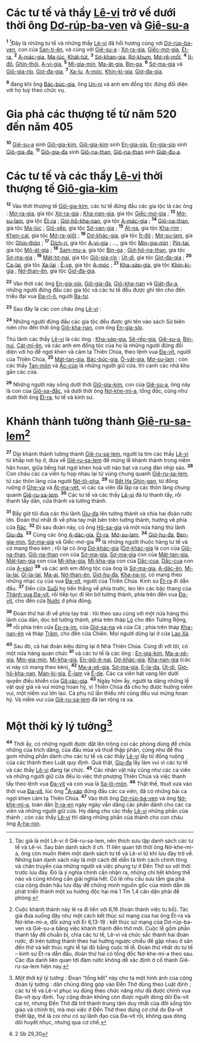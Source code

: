 # Các tư tế và thầy [Lê-vi]() trở về dưới thời ông [Dơ-rúp-ba-ven]() và [Giê-su-a]()
<sup><b>1</b></sup> [^1]Đây là những tư tế và những thầy [Lê-vi]() đã hồi hương cùng với [Dơ-rúp-ba-ven](), con của [San-ti-ên](), và cùng với [Giê-su-a]() : [Xơ-ra-gia](), [Giếc-mơ-gia](), [Ét-ra](), <sup><b>2</b></sup> [A-mác-gia](), [Ma-lúc](), [Khát-tút](), <sup><b>3</b></sup> [Sơ-khan-gia](), [Rơ-khum](), [Mơ-rê-mốt](), <sup><b>4</b></sup> [Ít-đô](), [Ghin-thôi](), [A-vi-gia](), <sup><b>5</b></sup> [Mi-gia-min](), [Ma-át-gia](), [Bin-ga](), <sup><b>6</b></sup> [Sơ-ma-gia]() và [Giô-gia-ríp](), [Giơ-đa-gia](), <sup><b>7</b></sup> [Xa-lu](), [A-móc](), [Khin-ki-gia](), [Giơ-đa-gia]().

<sup><b>9</b></sup> đang khi ông [Bác-búc-gia](), ông [Un-ni]() và anh em đồng tộc đứng đối diện với họ tuỳ theo chức vụ.


# Gia phả các thượng tế từ năm 520 đến năm 405
<sup><b>10</b></sup> [Giê-su-a]() sinh [Giô-gia-kim](), [Giô-gia-kim]() sinh [En-gia-síp](), [En-gia-síp]() sinh [Giô-gia-đa](), <sup><b>11</b></sup> [Giô-gia-đa]() sinh [Giô-na-than](), [Giô-na-than]() sinh [Giát-đu-a]().


# Các tư tế và các thầy [Lê-vi]() thời thượng tế [Giô-gia-kim]()
<sup><b>12</b></sup> Vào thời thượng tế [Giô-gia-kim](), các tư tế đứng đầu các gia tộc là các ông : [Mơ-ra-gia](), gia tộc [Xơ-ra-gia]() ; [Kha-nan-gia](), gia tộc [Giếc-mơ-gia]() ; <sup><b>13</b></sup> [Mơ-su-lam](), gia tộc [Ét-ra]() ; [Giơ-hô-kha-nan](), gia tộc [A-mác-gia]() ; <sup><b>14</b></sup> [Giô-na-than](), gia tộc [Ma-lúc]() ; [Giô-xếp](), gia tộc [Sơ-van-gia]() ; <sup><b>15</b></sup> [Át-na](), gia tộc [Kha-rim]() ; [Khen-cai](), gia tộc [Mơ-ra-giốt]() ; <sup><b>16</b></sup> [Dơ-khác-gia](), gia tộc [Ít-đô]() ; [Mơ-su-lam](), gia tộc [Ghin-thôn]() ; <sup><b>17</b></sup> [Dích-ri](), gia tộc [A-vi-gia]() ; ..., gia tộc [Min-gia-min]() ; [Pin-tai](), gia tộc [Mô-át-gia]() ; <sup><b>18</b></sup> [Sam-mu-a](), gia tộc [Bin-ga]() ; [Giơ-hô-na-than](), gia tộc [Sơ-ma-gia]() ; <sup><b>19</b></sup> [Mát-tơ-nai](), gia tộc [Giô-gia-ríp]() ; [Út-di](), gia tộc [Giơ-đa-gia]() ; <sup><b>20</b></sup> [Ca-lai](), gia tộc [Xa-lai]() ; [Ê-ve](), gia tộc [A-móc]() ; <sup><b>21</b></sup> [Kha-sáp-gia](), gia tộc [Khin-ki-gia]() ; [Nơ-than-ên](), gia tộc [Giơ-đa-gia]().

<sup><b>22</b></sup> Vào thời các ông [En-gia-síp](), [Giô-gia-đa](), [Giô-kha-nan]() và [Giát-đu-a](), những người đứng đầu các gia tộc và các tư tế đều được ghi tên cho đến triều đại vua [Đa-ri-ô](), người [Ba-tư]().

<sup><b>23</b></sup> Sau đây là các con cháu ông [Lê-vi]() :

<sup><b>24</b></sup> Những người đứng đầu các gia tộc đều được ghi tên vào sách Sử biên niên cho đến thời ông [Giô-kha-nan](), con ông [En-gia-síp]().

Thủ lãnh các thầy [Lê-vi]() là các ông : [Kha-sáp-gia](), [Sê-rếp-gia](), [Giê-su-a](), [Bin-nui](), [Cát-mi-ên](), và các anh em đồng tộc của họ là những người đứng đối diện với họ để ngợi khen và cảm tạ Thiên Chúa, theo lệnh vua [Đa-vít](), người của Thiên Chúa, <sup><b>25</b></sup> [Mát-tan-gia](), [Bác-búc-gia](), [Ô-vát-gia](), [Mơ-su-lam]() ; còn các thầy [Tan-môn]() và [Ắc-cúp]() là những người giữ cửa, thì canh các nhà kho gần các cửa.

<sup><b>26</b></sup> Những người này sống dưới thời [Giô-gia-kim](), con của [Giê-su-a](), ông này là con của [Giô-xa-đắc](), và dưới thời ông [Nơ-khe-mi-a](), tổng đốc, cũng như dưới thời ông [Ét-ra](), tư tế và kinh sư.


# Khánh thành tường thành [Giê-ru-sa-lem]()[^2]
<sup><b>27</b></sup> Dịp khánh thành tường thành [Giê-ru-sa-lem](), người ta tìm các thầy [Lê-vi]() từ khắp nơi họ ở, đưa về [Giê-ru-sa-lem]() để mừng lễ khánh thành trong niềm hân hoan, giữa tiếng hát ngợi khen hoà với não bạt và cung đàn nhịp sáo. <sup><b>28</b></sup> Con cháu các ca viên tụ họp nhau lại từ vùng chung quanh [Giê-ru-sa-lem](), từ các thôn làng của người [Nơ-tô-pha](), <sup><b>29</b></sup> từ [Bết Ha Ghin-gan](), từ đồng ruộng ở [Ghe-va]() và [Át-ma-vét](), vì các ca viên đã lập ra các thôn làng chung quanh [Giê-ru-sa-lem](). <sup><b>30</b></sup> Các tư tế và các thầy [Lê-vi]() đã tự thanh tẩy, rồi thanh tẩy dân, cửa thành và tường thành.

<sup><b>31</b></sup> Bấy giờ tôi đưa các thủ lãnh [Giu-đa]() lên tường thành và chia hai đoàn rước lớn. Đoàn thứ nhất đi về phía tay mặt bên trên tường thành, hướng về phía cửa [Rác](). <sup><b>32</b></sup> Đi sau đoàn này, có ông [Hô-sa-gia]() và một nửa hàng thủ lãnh [Giu-đa](). <sup><b>33</b></sup> Cùng các ông [A-dác-gia](), [Ét-ra](), [Mơ-su-lam](), <sup><b>34</b></sup> [Giơ-hu-đa](), [Ben-gia-min](), [Sơ-ma-gia]() và Giếc-mơ-gia <sup><b>35</b></sup> là những người thuộc hàng tư tế và có mang theo kèn ; rồi lại có ông [Dơ-khác-gia]() ([Dơ-khác-gia]() là con của [Giô-na-than](), [Giô-na-than]() con của [Sơ-ma-gia](), [Sơ-ma-gia]() con của [Mát-tan-gia](), [Mát-tan-gia]() con của [Mi-kha-gia](), [Mi-kha-gia]() con của [Dắc-cua](), [Dắc-cua]() con của [A-xáp]()) <sup><b>36</b></sup> và các anh em đồng tộc của ông là [Sơ-ma-gia](), [A-dác-ên](), [Mi-la-lai](), [Gi-la-lai](), [Ma-ai](), [Nơ-than-ên](), [Giơ-hu-đa](), [Kha-na-ni](), có mang theo những nhạc cụ của vua [Đa-vít](), người của Thiên Chúa. Kinh sư [Ét-ra]() đi dẫn đầu. <sup><b>37</b></sup> Đến cửa [Suối]() họ tiến thẳng về phía trước, leo lên các bậc thang của [Thành vua Đa-vít](), rồi tiếp tục đi lên bờ tường thành, phía trên đền vua [Đa-vít](), cho đến cửa [Nước]() ở phía đông.

<sup><b>38</b></sup> Đoàn thứ hai đi về phía tay trái : tôi theo sau cùng với một nửa hàng thủ lãnh của dân, dọc bờ tường thành, phía trên tháp [Lò]() cho đến Tường Rộng, <sup><b>39</b></sup> rồi phía trên cửa [Ép-ra-im](), cửa [Giơ-sa-na]() và cửa Cá ; phía trên tháp [Kha-nan-ên]() và tháp [Trăm](), cho đến cửa Chiên. Mọi người dừng lại ở cửa [Lao Xá]().

<sup><b>40</b></sup> Sau đó, cả hai đoàn kiệu dừng lại ở Nhà Thiên Chúa. Cùng đi với tôi, có một nửa hàng quan chức <sup><b>41</b></sup> và các tư tế là các ông : [En-gia-kim](), [Ma-a-xê-gia](), [Min-gia-min](), [Mi-kha-gia](), [En-giô-ê-nai](), [Dơ-khác-gia](), [Kha-nan-gia]() (các vị này có mang theo kèn), <sup><b>42</b></sup> [Ma-a-xê-gia](), [Sơ-ma-gia](), [E-la-da](), [Út-di](), [Giơ-hô-kha-nan](), [Man-ki-gia](), [Ê-lam]() và [Ê-de](). Các ca viên hát vang lên dưới quyền điều khiển của [Gít-rác-gia](). <sup><b>43</b></sup> Ngày hôm ấy, người ta dâng những lễ vật quý giá và vui mừng hoan hỷ, vì Thiên Chúa đã cho họ được hưởng niềm vui, một niềm vui lớn lao. Cả phụ nữ lẫn thiếu nhi cũng đều vui mừng hoan hỷ. Và niềm vui của [Giê-ru-sa-lem]() đã lan rộng ra xa.


# Một thời kỳ lý tưởng[^3]
<sup><b>44</b></sup> Thời ấy, có những người được đặt lên trông coi các phòng dùng để chứa những của trích dâng, của đầu mùa và thuế thập phân, cũng như để thu gom những phần dành cho các tư tế và các thầy [Lê-vi]() lấy từ đồng ruộng của các thành theo Luật quy định. Quả thật, [Giu-đa]() lấy làm vui vì các tư tế và các thầy [Lê-vi]() đang tại chức. <sup><b>45</b></sup> Các nhân vật này cũng như các ca viên và những người giữ cửa đều lo việc thờ phượng Thiên Chúa và việc thanh tẩy theo lệnh vua [Đa-vít]() và con vua là [Sa-lô-môn](). <sup><b>46</b></sup> Thật thế, thuở xưa vào thời vua [Đa-vít](), lúc ông [^1*][A-xáp]() đứng đầu các ca viên, đã có những bài ca ngợi khen cảm tạ Thiên Chúa. <sup><b>47</b></sup> Vào thời ông [Dơ-rúp-ba-ven]() và ông [Nơ-khe-mi-a](), toàn dân [Ít-ra-en]() ngày ngày vẫn dâng các phần dành cho các ca viên và những người giữ cửa. Họ dâng cho các thầy [Lê-vi]() những phần của thánh ; còn các thầy [Lê-vi]() thì dâng những phần của thánh cho con cháu ông [A-ha-ron]().

[^1]: Tác giả là một Lê-vi ở Giê-ru-sa-lem, nên thích sưu tập danh sách các tư tế và Lê-vi. Sau bản danh sách ở ch. 11 liên quan tới thời ông Nơ-khe-mi-a, ông còn muốn thêm một danh sách tư tế và Lê-vi từ khi lưu đày trở về. Những bản danh sách này là một cách để diễn tả tính cách chính tông và chân truyền của những người và việc phụng tự ở Đền Thờ so với thời trước lưu đày. Đó là ý nghĩa chính cần nhận ra, những chi tiết không thể nào và cũng không cần giải nghĩa hết. Có lẽ nhu cầu sưu tầm gia phả của cộng đoàn hậu lưu đày để chứng minh nguồn gốc của mình dần dà phát triển thành một xu hướng độc hại mà 1 Tm 1,4 căn dặn phải đề phòng.
[^2]: Cuộc khánh thành này lẽ ra đi liền với 6,16 (hoàn thành việc tu bổ). Tác giả đưa xuống đây như một cách kết thúc sứ mạng của hai ông Ét-ra và Nơ-khe-mi-a, đối xứng với Er 6,13-18 : kết thúc sứ mạng của Dơ-rúp-ba-ven và Giê-su-a bằng việc khánh thành đền thờ mới. Cuộc lễ gồm phần thanh tẩy để chuẩn bị, chia các tư tế, Lê-vi và chức sắc thành hai đoàn rước, đi trên tường thành theo hai hướng ngược chiều để gặp nhau ở sân đền thờ và kết thúc nghi lễ tại đó bằng cuộc tế lễ. Đoàn thứ nhất do tư tế – kinh sư Ét-ra dẫn đầu, đoàn thứ hai có tổng đốc Nơ-khe-mi-a theo sau. Các địa danh liên quan tới đám rước không dễ xác định ở cổ thành Giê-ru-sa-lem hiện nay.
[^3]: *Một thời kỳ lý tưởng* : Đoạn “tổng kết” này cho ta một hình ảnh của cộng đoàn lý tưởng : dân chúng đóng góp vào Đền Thờ đúng theo Luật định ; các tư tế và Lê-vi phục vụ đúng theo chức năng như đã được chính vua Đa-vít quy định. Tuy cộng đoàn không còn được người dòng dõi Đa-vít cai trị, nhưng Đền Thờ đã trở thành trung tâm duy nhất của đời sống tôn giáo và chính trị, mà mọi việc ở Đền Thờ theo đúng cơ chế do Đa-vít thiết lập, thế là coi như có sự lãnh đạo của Đa-vít rồi, không qua dòng dõi huyết nhục, nhưng qua cơ chế.
[^1*]: 2 Sb 29,30